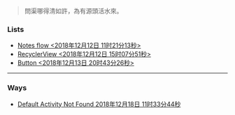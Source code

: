 > 問渠哪得清如許，為有源頭活水來。

### Lists

 - [Notes flow <2018年12月12日 11时21分13秒>](https://pointerto.github.io/notes/notesflow.html)
 - [RecyclerView <2018年12月12日 15时07分51秒>](https://pointerto.github.io/notes/RecyclerView.html)
 - [Button <2018年12月13日 20时43分26秒>](https://pointerto.github.io/notes/Button.html)
 


----------
### Ways
- [Default Activity Not Found 2018年12月18日 11时33分44秒](https://pointerto.github.io/notes/DANF.html)